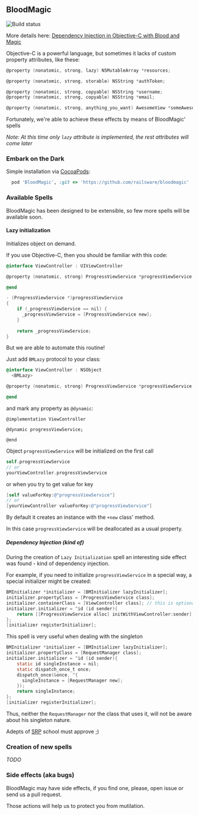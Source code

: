 ## BloodMagic

![Build status](https://api.travis-ci.org/railsware/BloodMagic.png)

More details here: [Dependency Injection in Objective-C with Blood and Magic](http://l.rw.rw/dibm)

Objective-C is a powerful language, but sometimes it lacks of custom property attributes, like these:

```objectivec
@property (nonatomic, strong, lazy) NSMutableArray *resources;

@property (nonatomic, strong, storable) NSString *authToken;

@property (nonatomic, strong, copyable) NSString *username;
@property (nonatomic, strong, copyable) NSString *email;

@property (nonatomic, strong, anything_you_want) AwesomeView *someAwesomeView;
```

Fortunately, we're able to achieve these effects by means of BloodMagic' spells

_Note: At this time only `lazy` attribute is implemented, the rest attributes will come later_

### Embark on the Dark

Simple installation via [CocoaPods](http://cocoapods.org/):

```ruby
  pod 'BloodMagic', :git => 'https://github.com/railsware/bloodmagic'
```

### Available Spells

BloodMagic has been designed to be extensible, so few more spells will be available soon.

#### Lazy initialization

Initializes object on demand.

If you use Objective-C, then you should be familiar with this code:

```objectivec
@interface ViewController : UIViewController

@property (nonatomic, strong) ProgressViewService *progressViewService;

@end
```

```objectivec
- (ProgressViewService *)progressViewService
{
    if (_progressViewService == nil) {
      _progressViewService = [ProgressViewService new];
    }
  
    return _progressViewService;
}
```

But we are able to automate this routine!

Just add `BMLazy` protocol to your class:

```objectivec
@interface ViewController : NSObject
  <BMLazy>

@property (nonatomic, strong) ProgressViewService *progressViewService;

@end
```

and mark any property as `@dynamic`:

```objetivec
@implementation ViewController

@dynamic progressViewService;

@end
```

Object `progressViewService` will be initialized on the first call 
```objectivec
self.progressViewService
// or
yourViewController.progressViewService
```

or when you try to get value for key

```objectivec
[self valueForKey:@"progressViewService"]
// or
[yourViewController valueForKey:@"progressViewService"]
```

By default it creates an instance with the `+new` class' method.

In this case `progressViewService` will be deallocated as a usual property.

##### Dependency Injection (kind of)

During the creation of `Lazy Initialization` spell an interesting side effect was found - kind of dependency injection.

For example, if you need to initialize `progressViewService` in a special way, a special initializer might be created:

```objectivec
BMInitializer *initializer = [BMInitializer lazyInitializer];
initializer.propertyClass = [ProgressViewService class];
initializer.containerClass = [ViewController class]; // this is optional, uses NSObject by default
initializer.initializer = ^id (id sender){
    return [[ProgressViewService alloc] initWithViewController:sender];
};
[initializer registerInitializer];
```

This spell is very useful when dealing with the singleton

```objectivec
BMInitializer *initializer = [BMInitializer lazyInitializer];
initializer.propertyClass = [RequestManager class];
initializer.initializer = ^id (id sender){
    static id singleInstance = nil;
    static dispatch_once_t once;
    dispatch_once(&once, ^{
      singleInstance = [RequestManager new];
    });
    return singleInstance;
};
[initializer registerInitializer];
```

Thus, neither the `RequestManager` nor the class that uses it, will not be aware about his singleton nature.

Adepts of [SRP](http://en.wikipedia.org/wiki/Single_responsibility_principle) school must approve ;)

### Creation of new spells

_TODO_

### Side effects (aka bugs)

BloodMagic may have side effects, if you find one, please, open issue or send us a pull request.

Those actions will help us to protect you from mutilation.
